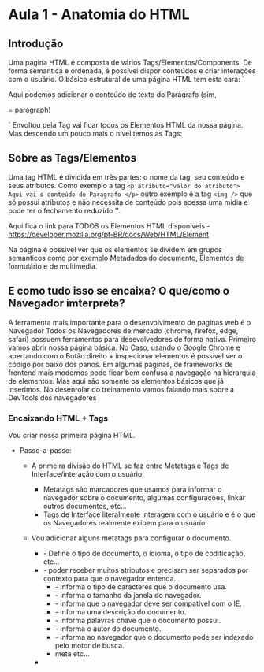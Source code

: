 # Aula 1 - Anatomia do HTML

## Introdução

Uma pagina HTML é composta de vários Tags/Elementos/Components. De forma semantica e ordenada, é possível dispor conteúdos e criar interações com o usuário.
O básico estrutural de uma página HTML tem esta cara:
`<!DOCTYPE html>

<html lang="en">
    <head>
        <title>Anatomia do HTML</title>
    </head>
    <body>
        <p> Aqui podemos adicionar o conteúdo de texto do Parágrafo (sim, <p> = paragraph)</p> <!-- Comentários são feitos dessa forma no HTML -->
    </body>
</html>
`
Envoltou pela Tag <body></body> vai ficar todos os Elementos HTML da nossa página.
Mas descendo um pouco mais o nível temos as Tags:

## Sobre as Tags/Elementos

Uma tag HTML é dividida em três partes: o nome da tag, seu conteúdo e seus atributos.
Como exemplo a tag `<p atributo="valor do atributo"> Aqui vai o conteúdo do Paragrafo </p>`
outro exemplo é a tag `<img />` que só possui atributos e não necessita de conteúdo pois acessa uma midia e pode ter o fechamento reduzido '<tag />'.

Aqui fica o link para TODOS os Elementos HTML disponíveis - https://developer.mozilla.org/pt-BR/docs/Web/HTML/Element

Na página é possível ver que os elementos se dividem em grupos semanticos como por exemplo Metadados do documento, Elementos de formulário e de multimedia.

## E como tudo isso se encaixa? O que/como o Navegador imterpreta?

A ferramenta mais importante para o desenvolvimento de paginas web é o Navegador
Todos os Navegadores de mercado (chrome, firefox, edge, safari) possuem ferramentas para desevolvedores de forma nativa.
Primeiro vamos abrir nossa página básica.
No Caso, usando o Google Chrome e apertando com o Botão direito + inspecionar elementos é possível ver o código por baixo dos panos. Em algumas páginas, de frameworks de frontend mais modernos pode ficar bem confusa a navegação na hierarquia de elementos. Mas aqui são somente os elementos básicos que já inserimos.
No desenrolar do treinamento vamos falando mais sobre a DevTools dos navegadores

### Encaixando HTML + Tags

Vou criar nossa primeira página HTML.

- Passo-a-passo:

  - A primeira divisão do HTML se faz entre Metatags e Tags de Interface/interação com o usuário.

    - Metatags são marcadores que usamos para informar o navegador sobre o documento, algumas configurações, linkar outros documentos, etc...
    - Tags de Interface literalmente interagem com o usuário e é o que os Navegadores realmente exibem para o usuário.

  - Vou adicionar alguns metatags para configurar o documento.

    - <!DOCTYPE html> - Define o tipo de documento, o idioma, o tipo de codificação, etc...
    - <meta /> - poder receber muitos atributos e precisam ser separados por contexto para que o navegador entenda.
      - <meta charset="utf-8"> - informa o tipo de caracteres que o documento usa.
      - <meta name="viewport" content="width=device-width, initial-scale=1.0"> - informa o tamanho da janela do navegador.
      - <meta http-equiv="X-UA-Compatible" content="ie=edge"> - informa que o navegador deve ser compatível com o IE.
      - <meta name="description" content=""> - informa uma descrição do documento.
      - <meta name="keywords" content=""> - informa palavras chave que o documento possui.
      - <meta name="author" content=""> - informa o autor do documento.
      - <meta name="robots" content="index, follow"> - informa ao navegador que o documento pode ser indexado pelo motor de busca.
      - meta etc...
    - <title> - Define o título do documento.
    - <link> - Define o link para outros documentos. Normalmente usado para incluir CSS ao documento.

  - Vamos para as tags de Interface

    - Dentro de Body adicionamos as tags de interface. Para isso é muito importante planejar a hierarquia e subdivisões que serão necessárias para que o navegador interprete corretamente.
      Lembrando que sempre que criamos interfaces para usuários é necessario pensar tbm em Acessibilidade. Não vou entrar a fundo na questão, mas desde o inicio deve ser considerado a acessibilidade
      e o minimo para isso é criação hierarquica do HTML e suas tags.

    - As tags de interface tbm se dividem em grupos e subgrupos.

      - Tags estruturais

        - <div> - divisão de conteúdo
        - <span> - elemento de texto
        - <h1>, <h2>, <h3>, <h4>, <h5>, <h6> - elementos de titulo
        - <p> - parágrafo
        - <ul> + <li> - listagem
        - <table> - tabelas de dados

      - Tags de formulários

        - <form> - formulário
        - <input> - campo de entrada
        - <button> - botão
        - <select> - caixa de seleção
        - <textarea> - área de texto

      - Tags de multimedia
        - <img /> - Imagem
        - <audio> - áudio
        - <video> - video

  - A composição das tags vai ajudar a formar os components e estruturar a página.

  - Criei um layout no figma e vou usar como referencia para a contrução da página HTML. Vou tentar abordar todas as tags que citei.

    Mas antes de continuar aconselho leia a documentação do HTML que é mantida pela Mozilla - https://developer.mozilla.org/pt-BR/docs/Web/HTML
    Contem toda informação técnica necessário sobre HTML. É um conteúdo bem extenso e muito interessante. Foi o que utilizei como base para este curso.

    - Iniciando - https://developer.mozilla.org/pt-BR/docs/Learn/HTML/Introduction_to_HTML/Getting_started
    - Anatomia do HTML - https://developer.mozilla.org/pt-BR/docs/Learn/Getting_started_with_the_web/HTML_basics

  APRESENTAR O LAYOUT

  - vou iniciar a criação da página com o layout do Figma.
    - ./conteudos/index-completo.html

  RESUMÃO

  - Vimos como é a Anatomia do HTML e suas Tags
  - Vimos que as tags se dividem em grupos e subgrupos

    - Metatags para informar o navegador sobre o documento e configurações
    - Tags para interface e interação com o usuário - Tags estruturais

            - <div> - divisão de conteúdo
            - <span> - elemento de texto
            - <h1>, <h2>, <h3>, <h4>, <h5>, <h6> - elementos de titulo
            - <p> - parágrafo
            - <ul> + <li> - listagem
            - <table> - tabelas de dados


          - Tags de formulários

            - <form> - formulário
            - <input> - campo de entrada
            - <button> - botão
            - <select> - caixa de seleção
            - <textarea> - área de texto

          - Tags de multimedia

            - <img /> - Imagem
            - <audio> - áudio
            - <video> - video

  - Olhamos na prática a construção de uma página HTML
  - e agora vamos para a estilização da página com CSS.
